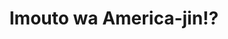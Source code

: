--- 
title: "Imouto wa America-jin!?"
publishdate: "2019-4-26T16:48:46+02:00"
src: "https://365manga.net/manga/imouto-wa-america-jin"
image: "https://data.365manga.net/images/thumbnails/19725-imouto-wa-america-jin.jpg"
description: "A boy learns he has an 'American sister' and will have to live with her."
---